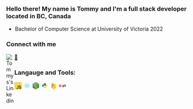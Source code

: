 ### Hello there! My name is Tommy and I'm a full stack developer located in BC, Canada 
- Bachelor of Computer Science at University of Victoria 2022

### Connect with me

<a href="https://www.linkedin.com/in/www.linkedin.com/in/tommylay/">
  <img align="left" alt="Tommys's Linkedin" width="22px" src="https://raw.githubusercontent.com/peterthehan/peterthehan/master/assets/linkedin.svg" />
</a>

[:email:](mailto:tlaymbss@gmail.com)

### Langauge and Tools: 
<code><img height="20" src="https://raw.githubusercontent.com/github/explore/80688e429a7d4ef2fca1e82350fe8e3517d3494d/topics/javascript/javascript.png"></code>
<code><img height="20" src="https://raw.githubusercontent.com/github/explore/80688e429a7d4ef2fca1e82350fe8e3517d3494d/topics/react/react.png"></code>
<code><img height="20" src="https://raw.githubusercontent.com/github/explore/80688e429a7d4ef2fca1e82350fe8e3517d3494d/topics/nodejs/nodejs.png"></code>
<code><img height="20" src="https://raw.githubusercontent.com/github/explore/80688e429a7d4ef2fca1e82350fe8e3517d3494d/topics/python/python.png"></code>
<code><img height="20" src="https://raw.githubusercontent.com/github/explore/80688e429a7d4ef2fca1e82350fe8e3517d3494d/topics/firebase/firebase.png"></code>
<code><img height="20" src="https://raw.githubusercontent.com/github/explore/80688e429a7d4ef2fca1e82350fe8e3517d3494d/topics/git/git.png"></code>

<!-- 
### Github Stats

<p align="left"> <img src="https://github-readme-stats.vercel.app/api?username=layup&show_icons=true&theme=gotham" alt="layup" />
--> 
